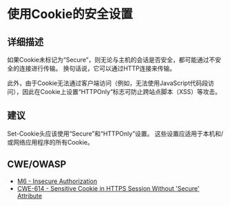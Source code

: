 # 使用Cookie的安全设置

## 详细描述

如果Cookie未标记为“Secure”，则无论与主机的会话是否安全，都可能通过不安全的连接进行传输。 换句话说，它可以通过HTTP连接来传输。

此外，由于Cookie无法通过客户端访问（例如，无法使用JavaScript代码段访问），因此在Cookie上设置“HTTPOnly”标志可防止跨站点脚本（XSS）等攻击。

## 建议

Set-Cookie头应该使用“Secure”和“HTTPOnly”设置。 这些设置应适用于本机和/或网络应用程序的所有Cookie。

## CWE/OWASP

* [M6 - Insecure Authorization](https://www.owasp.org/index.php/Mobile_Top_10_2016-M6-Insecure_Authorization)
* [CWE-614 - Sensitive Cookie in HTTPS Session Without 'Secure' Attribute](http://cwe.mitre.org/data/definitions/79.html)
